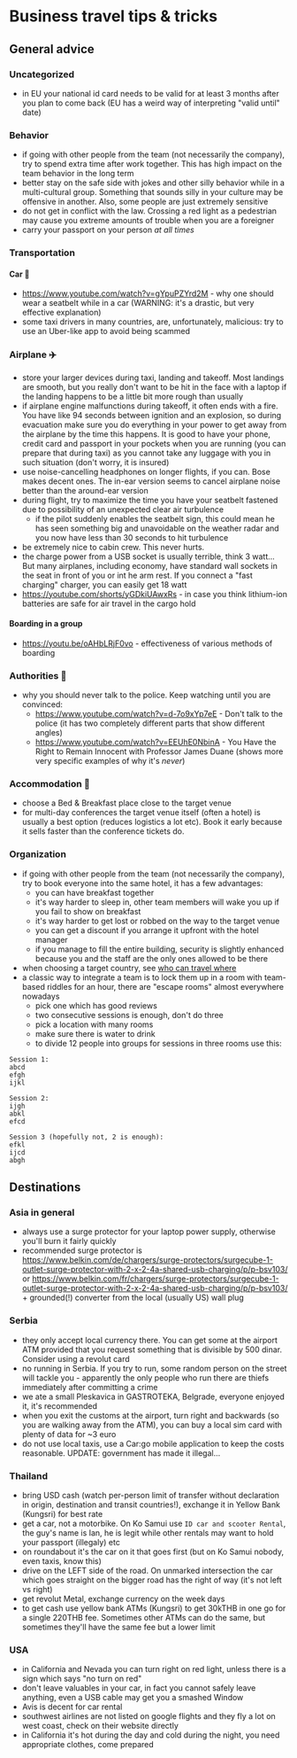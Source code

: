 # Business travel tips & tricks

## General advice

### Uncategorized

 - in EU your national id card needs to be valid for at least 3 months after you plan to come back (EU has a weird way of interpreting "valid until" date)

### Behavior

 - if going with other people from the team (not necessarily the company), try to spend extra time after work together. This has high impact on the team behavior in the long term
 - better stay on the safe side with jokes and other silly behavior while in a multi-cultural group. Something that sounds silly in your culture may be offensive in another. Also, some people are just extremely sensitive
 - do not get in conflict with the law. Crossing a red light as a pedestrian may cause you extreme amounts of trouble when you are a foreigner
 - carry your passport on your person *at all times*

### Transportation

#### Car 🚗

 - https://www.youtube.com/watch?v=gYpuPZYrd2M - why one should wear a seatbelt while in a car (WARNING: it's a drastic, but very effective explanation)
 - some taxi drivers in many countries, are, unfortunately, malicious: try to use an Uber-like app to avoid being scammed

### Airplane ✈️

 - store your larger devices during taxi, landing and takeoff. Most landings are smooth, but you really don't want to be hit in the face with a laptop if the landing happens to be a little bit more rough than usually
 - if airplane engine malfunctions during takeoff, it often ends with a fire. You have like 94 seconds between ignition and an explosion, so during evacuation make sure you do everything in your power to get away from the airplane by the time this happens. It is good to have your phone, credit card and passport in your pockets when you are running (you can prepare that during taxi) as you cannot take any luggage with you in such situation (don't worry, it is insured)
 - use noise-cancelling headphones on longer flights, if you can. Bose makes decent ones. The in-ear version seems to cancel airplane noise better than the around-ear version
 - during flight, try to maximize the time you have your seatbelt fastened due to possibility of an unexpected clear air turbulence
   - if the pilot suddenly enables the seatbelt sign, this could mean he has seen something big and unavoidable on the weather radar and you now have less than 30 seconds to hit turbulence
 - be extremely nice to cabin crew. This never hurts.
 - the charge power from a USB socket is usually terrible, think 3 watt... But many airplanes, including economy, have standard wall sockets in the seat in front of you or int he arm rest. If you connect a "fast charging" charger, you can easily get 18 watt
 - https://youtube.com/shorts/yGDkiUAwxRs - in case you think lithium-ion batteries are safe for air travel in the cargo hold

#### Boarding in a group

- https://youtu.be/oAHbLRjF0vo - effectiveness of various methods of boarding

### Authorities 👮

 - why you should never talk to the police. Keep watching until you are convinced:
   - https://www.youtube.com/watch?v=d-7o9xYp7eE - Don't talk to the police (it has two completely different parts that show different angles)
   - https://www.youtube.com/watch?v=EEUhE0NbinA - You Have the Right to Remain Innocent with Professor James Duane (shows more very specific examples of why it's *never*)

### Accommodation 🏨

 - choose a Bed & Breakfast place close to the target venue
 - for multi-day conferences the target venue itself (often a hotel) is usually a best option (reduces logistics a lot etc). Book it early because it sells faster than the conference tickets do.

### Organization

 - if going with other people from the team (not necessarily the company), try to book everyone into the same hotel, it has a few advantages:
   - you can have breakfast together
   - it's way harder to sleep in, other team members will wake you up if you fail to show on breakfast
   - it's way harder to get lost or robbed on the way to the target venue
   - you can get a discount if you arrange it upfront with the hotel manager
   - if you manage to fill the entire building, security is slightly enhanced because you and the staff are the only ones allowed to be there
 - when choosing a target country, see [who can travel where](https://www.henleypassportindex.com/passport)
 - a classic way to integrate a team is to lock them up in a room with team-based riddles for an hour, there are "escape rooms" almost everywhere nowadays
   - pick one which has good reviews
   - two consecutive sessions is enough, don't do three
   - pick a location with many rooms
   - make sure there is water to drink
   - to divide 12 people into groups for sessions in three rooms use this:
```
Session 1:
abcd
efgh
ijkl

Session 2:
ijgh
abkl
efcd

Session 3 (hopefully not, 2 is enough):
efkl
ijcd
abgh
```

## Destinations

### Asia in general
 - always use a surge protector for your laptop power supply, otherwise you'll burn it fairly quickly
 - recommended surge protector is https://www.belkin.com/de/chargers/surge-protectors/surgecube-1-outlet-surge-protector-with-2-x-2-4a-shared-usb-charging/p/p-bsv103/ or https://www.belkin.com/fr/chargers/surge-protectors/surgecube-1-outlet-surge-protector-with-2-x-2-4a-shared-usb-charging/p/p-bsv103/ + grounded(!) converter from the local (usually US) wall plug

### Serbia
 - they only accept local currency there. You can get some at the airport ATM provided that you request something that is divisible by 500 dinar. Consider using a revolut card
 - no running in Serbia. If you try to run, some random person on the street will tackle you - apparently the only people who run there are thiefs immediately after committing a crime
 - we ate a small Pleskavica in GASTROTEKA, Belgrade, everyone enjoyed it, it's recommended
 - when you exit the customs at the airport, turn right and backwards (so you are walking away from the ATM), you can buy a local sim card with plenty of data for ~3 euro
 - do not use local taxis, use a Car:go mobile application to keep the costs reasonable. UPDATE: government has made it illegal...

### Thailand
 - bring USD cash (watch per-person limit of transfer without declaration in origin, destination and transit countries!), exchange it in Yellow Bank (Kungsri) for best rate
 - get a car, not a motorbike. On Ko Samui use `ID car and scooter Rental`, the guy's name is Ian, he is legit while other rentals may want to hold your passport (illegaly) etc
 - on roundabout it's the car on it that goes first (but on Ko Samui nobody, even taxis, know this)
 - drive on the LEFT side of the road. On unmarked intersection the car which goes straight on the bigger road has the right of way (it's not left vs right)
 - get revolut Metal, exchange currency on the week days
 - to get cash use yellow bank ATMs (Kungsri) to get 30kTHB in one go for a single 220THB fee. Sometimes other ATMs can do the same, but sometimes they'll have the same fee but a lower limit

### USA
 - in California and Nevada you can turn right on red light, unless there is a sign which says "no turn on red"
 - don't leave valuables in your car, in fact you cannot safely leave anything, even a USB cable may get you a smashed Window
 - Avis is decent for car rental
 - southwest airlines are not listed on google flights and they fly a lot on west coast, check on their website directly
 - in California it's hot during the day and cold during the night, you need appropriate clothes, come prepared
